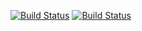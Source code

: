 [![Build Status](https://travis-ci.org/dafo/angular-training.svg?branch=master)](https://travis-ci.org/dafo/angular-training)
[![Build Status](https://dev.azure.com/alexdafinov/Angular%20Training/_apis/build/status/dafo.angular-training%20(1)?branchName=master)](https://dev.azure.com/alexdafinov/Angular%20Training/_build/latest?definitionId=2&branchName=master)
